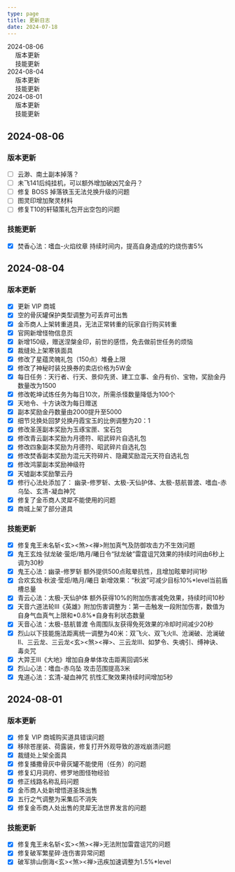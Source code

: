 ```yaml
---
type: page
title: 更新日志
date: 2024-07-18
---
```

<!-- markdownlint-disable MD033 MD024 -->

<div id="toc">

- [2024-08-06](#2024-08-06)
  - [版本更新](#版本更新)
  - [技能更新](#技能更新)
- [2024-08-04](#2024-08-04)
  - [版本更新](#版本更新-1)
  - [技能更新](#技能更新-1)
- [2024-08-01](#2024-08-01)
  - [版本更新](#版本更新-2)
  - [技能更新](#技能更新-2)

</div>

<div id="changeLog">

## 2024-08-06

### 版本更新

- [ ] 云渺、南土副本掉落？
- [ ] 未飞141后纯挂机，可以额外增加破凶咒金丹？
- [ ] 修复 BOSS 掉落铁玉无法兑换升级的问题
- [ ] 图灵印增加聚灵材料
- [ ] 修复T10的轩辕策礼包开出空包的问题

### 技能更新

- [x] 焚香心法：嗜血-火焰纹章 持续时间内，提高自身造成的灼烧伤害5%

## 2024-08-04

### 版本更新

- [x] 更新 VIP 商城
- [x] 空的骨灰罐保护类型调整为可丢弃可出售
- [x] 金币商人上架转重道具，无法正常转重的玩家自行购买转重
- [x] 官网新增怪物信息页
- [x] 新增150级，赠送涅槃金印，前世的感悟，免去做前世任务的烦恼
- [x] 裁缝处上架寒铁面具
- [x] 修改了星蕴灵魄礼包（150点）堆叠上限
- [x] 修改了神秘时装兑换券的卖店价格为5W金
- [x] 每日任务：天行者、行天、景仰先贤、建工立事、金丹有价、宝物，奖励金丹数量改为1500
- [x] 修改乾坤试炼任务为每日10次，所需杀怪数量降低为100个
- [x] 天地令、十方诀改为每日赠送
- [x] 副本奖励金丹数量由2000提升至5000
- [x] 细节兑换处回梦兑换丹霞宝玉的比例调整为20：1
- [x] 修改圣莲副本奖励为玉琢宝匣、宝石包
- [x] 修改青云副本奖励为月德符、昭武碎片自选礼包
- [x] 修改四象副本奖励为月德符、昭武碎片自选礼包
- [x] 修改焚香副本奖励为混元天符碎片、隐藏奖励混元天符自选礼包
- [x] 修改鸿蒙副本奖励神级符
- [x] 天墟副本奖励擎云丹
- [x] 修行心法处添加了： 幽录-修罗斩、太极-天仙护体、太极-慈航普渡、嗜血-赤乌坠、玄清-凝血神咒
- [x] 修复了金币商人灵犀不能使用的问题
- [x] 商城上架了部分道具

### 技能更新

- [x] 修复鬼王未名斩<玄><煞><禅>附加真气及防御攻击力不生效问题
- [x] 鬼王玄烛·狱龙破·萤炬/皓月/曦日令“狱龙破”雷霆诅咒效果的持续时间由6秒上调为30秒
- [x] 鬼王心法：幽录-修罗斩 额外提供500点眩晕抗性，且增加眩晕时间1秒
- [x] 合欢玄烛·秋波·莹炬/皓月/曦日 新增效果：“秋波”可减少目标10%*level当前盾槽总量
- [x] 青云心法：太极-天仙护体 额外获得10%的附加伤害减免效果，持续时间10秒
- [x] 天音六道法轮III《英雄》附加伤害调整为：第一击触发一段附加伤害，数值为自身气血真气上限和\*0.8%\*自身有利状态数量
- [x] 天音心法：太极-慈航普渡 令周围队友获得免死效果的冷却时间减少20秒
- [x] 烈山以下技能施法距离统一调整为40米：双飞火、双飞火II、沧澜破、沧澜破II、三云龙、三云龙<玄><煞><禅>、三云龙III、如梦令、失魂引、缚神诀、毒炎咒
- [x] 大羿王III《大地》增加自身单体攻击距离回调5米
- [x] 烈山心法：嗜血-赤乌坠 攻击范围提高3米
- [x] 鬼道心法：玄清-凝血神咒 抗性汇聚效果持续时间增加5秒

## 2024-08-01

### 版本更新

- [x] 修复 VIP 商城购买道具错误问题
- [x] 移除苍崖装、荷露装，修复打开外观导致的游戏崩溃问题
- [x] 裁缝处上架全面具
- [x] 修复播撒骨灰中骨灰罐不能使用（任务）的问题
- [x] 修复幻月洞府、修罗地图怪物经验
- [x] 修正线路名称乱码问题
- [x] 金币商人处新增悟道圣珠出售
- [x] 五行之气调整为采集后不消失
- [x] 修复金币商人处出售的灵犀无法世界发言的问题

### 技能更新

- [x] 修复鬼王未名斩<玄><煞><禅>无法附加雷霆诅咒的问题
- [x] 修复破军繁星碎·连伤害异常问题
- [x] 破军排山倒海<玄><煞><禅>迅疾加速调整为1.5%*level

</div>
